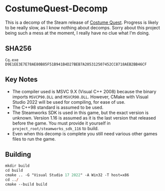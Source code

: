 # CostumeQuest-Decomp
This is a decomp of the Steam release of [Costume Quest](https://store.steampowered.com/app/115100/Costume_Quest/). Progress is likely to be really slow, as I know nothing about decomps. Sorry about this project being such a mess at the moment, I really have no clue what I'm doing.

## SHA256
```
Cq.exe D9E1EE3E7E78AE80B85F51B941B4D27BEB7A205312507452CC8718AEB2BB46CF
```

## Key Notes
- The compiler used is MSVC 9.X (Visual C++ 2008) because the binary imports ``MSVCP90.DLL`` and ``MSVCR90.DLL``. However, CMake with Visual Studio 2022 will be used for compiling, for ease of use.
- The C++98 standard is assumed to be used.
- The Steamworks SDK is used in this game, but the exact version is unknown. Version 1.16 is assumed as it is the last version that released before the game. You must provide it yourself in ``project_root/steamworks_sdk_116`` to build.
- Even when this decomp is complete you still need various other games files to run the game.

## Building
```ps
mkdir build
cd build
cmake .. -G "Visual Studio 17 2022" -A Win32 -T host=x86
cd ../
cmake --build build
```